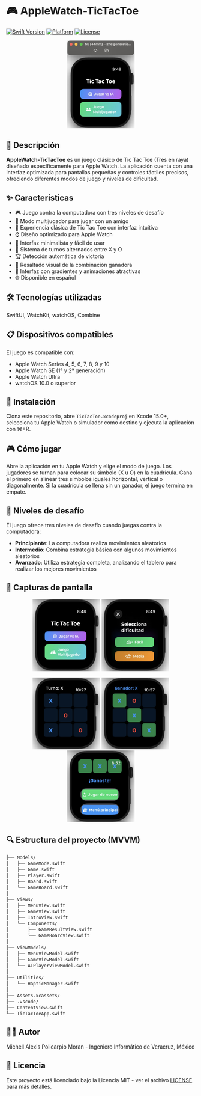 # 🎮 AppleWatch-TicTacToe

[![Swift Version](https://img.shields.io/badge/Swift-5.9-orange.svg)](https://swift.org/)
[![Platform](https://img.shields.io/badge/Platform-watchOS-blue.svg)](https://www.apple.com/watchos/)
[![License](https://img.shields.io/badge/License-MIT-green.svg)](LICENSE)

<p align="center">
  <img src="Screenshots/intro-screen.png" alt="Pantalla de introducción" width="180"/>
</p>

## 📱 Descripción

**AppleWatch-TicTacToe** es un juego clásico de Tic Tac Toe (Tres en raya) diseñado específicamente para Apple Watch. La aplicación cuenta con una interfaz optimizada para pantallas pequeñas y controles táctiles precisos, ofreciendo diferentes modos de juego y niveles de dificultad.

## ✨ Características

- 🎮 Juego contra la computadora con tres niveles de desafío
- 👥 Modo multijugador para jugar con un amigo
- 🎲 Experiencia clásica de Tic Tac Toe con interfaz intuitiva
- ⌚ Diseño optimizado para Apple Watch
- 🎯 Interfaz minimalista y fácil de usar
- 🔄 Sistema de turnos alternados entre X y O
- 🏆 Detección automática de victoria
- 🎨 Resaltado visual de la combinación ganadora
- 🌈 Interfaz con gradientes y animaciones atractivas
- 🌐 Disponible en español

## 🛠️ Tecnologías utilizadas

SwiftUI, WatchKit, watchOS, Combine

## 📋 Dispositivos compatibles

El juego es compatible con:
- Apple Watch Series 4, 5, 6, 7, 8, 9 y 10
- Apple Watch SE (1ª y 2ª generación)
- Apple Watch Ultra
- watchOS 10.0 o superior

## 🚀 Instalación

Clona este repositorio, abre `TicTacToe.xcodeproj` en Xcode 15.0+, selecciona tu Apple Watch o simulador como destino y ejecuta la aplicación con ⌘+R.

## 🎮 Cómo jugar

Abre la aplicación en tu Apple Watch y elige el modo de juego. Los jugadores se turnan para colocar su símbolo (X u O) en la cuadrícula. Gana el primero en alinear tres símbolos iguales horizontal, vertical o diagonalmente. Si la cuadrícula se llena sin un ganador, el juego termina en empate.

## 🎯 Niveles de desafío

El juego ofrece tres niveles de desafío cuando juegas contra la computadora:

- **Principiante**: La computadora realiza movimientos aleatorios
- **Intermedio**: Combina estrategia básica con algunos movimientos aleatorios
- **Avanzado**: Utiliza estrategia completa, analizando el tablero para realizar los mejores movimientos

## 📸 Capturas de pantalla

<p align="center">
  <img src="Screenshots/main-menu.png" alt="Menú principal" width="180"/>
  <img src="Screenshots/difficulty-selection.png" alt="Selección de dificultad" width="180"/>
</p>
<p align="center">
  <img src="Screenshots/gameplay.png" alt="Partida en curso" width="180"/>
  <img src="Screenshots/winning-combination.png" alt="Combinación ganadora" width="180"/>
  <img src="Screenshots/results-screen.png" alt="Pantalla de resultados" width="180"/>
</p>

## 🔍 Estructura del proyecto (MVVM)

```
├── Models/
│   ├── GameMode.swift
│   ├── Game.swift
│   ├── Player.swift
│   ├── Board.swift
│   └── GameBoard.swift
│
├── Views/
│   ├── MenuView.swift
│   ├── GameView.swift
│   ├── IntroView.swift
│   └── Components/
│       ├── GameResultView.swift
│       └── GameBoardView.swift
│
├── ViewModels/
│   ├── MenuViewModel.swift
│   ├── GameViewModel.swift
│   └── AIPlayerViewModel.swift
│
├── Utilities/
│   └── HapticManager.swift
│
├── Assets.xcassets/
├── .vscode/
├── ContentView.swift
└── TicTacToeApp.swift
```

## 👨‍💻 Autor

Michell Alexis Policarpio Moran - Ingeniero Informático de Veracruz, México

## 📄 Licencia

Este proyecto está licenciado bajo la Licencia MIT - ver el archivo [LICENSE](LICENSE) para más detalles.
